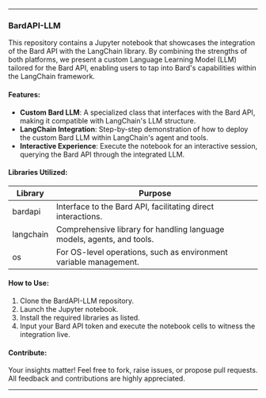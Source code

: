 
---

### BardAPI-LLM

This repository contains a Jupyter notebook that showcases the integration of the Bard API with the LangChain library. By combining the strengths of both platforms, we present a custom Language Learning Model (LLM) tailored for the Bard API, enabling users to tap into Bard's capabilities within the LangChain framework.

#### Features:
- **Custom Bard LLM**: A specialized class that interfaces with the Bard API, making it compatible with LangChain's LLM structure.
- **LangChain Integration**: Step-by-step demonstration of how to deploy the custom Bard LLM within LangChain's agent and tools.
- **Interactive Experience**: Execute the notebook for an interactive session, querying the Bard API through the integrated LLM.

#### Libraries Utilized:

| Library     | Purpose                                                                 |
|-------------|-------------------------------------------------------------------------|
| bardapi     | Interface to the Bard API, facilitating direct interactions.             |
| langchain   | Comprehensive library for handling language models, agents, and tools.   |
| os          | For OS-level operations, such as environment variable management.        |

#### How to Use:
1. Clone the BardAPI-LLM repository.
2. Launch the Jupyter notebook.
3. Install the required libraries as listed.
4. Input your Bard API token and execute the notebook cells to witness the integration live.

#### Contribute:
Your insights matter! Feel free to fork, raise issues, or propose pull requests. All feedback and contributions are highly appreciated.

---
